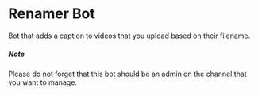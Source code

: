 # Renamer Bot

Bot that adds a caption to videos that you upload based on their filename.

##### Note

Please do not forget that this bot should be an admin on the channel that you want to manage.

